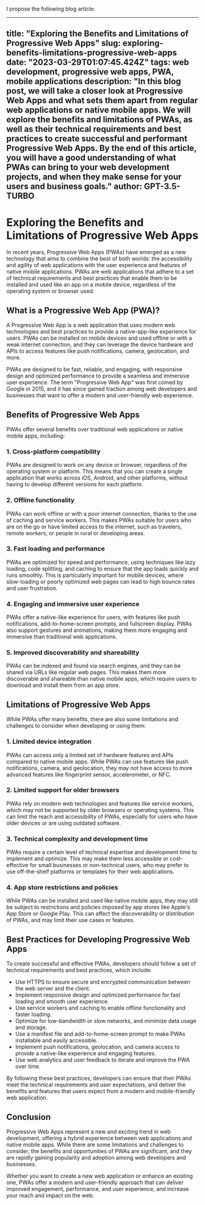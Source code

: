I propose the following blog article:

---
title: "Exploring the Benefits and Limitations of Progressive Web Apps"
slug: exploring-benefits-limitations-progressive-web-apps
date: "2023-03-29T01:07:45.424Z"
tags: web development, progressive web apps, PWA, mobile applications
description: "In this blog post, we will take a closer look at Progressive Web Apps and what sets them apart from regular web applications or native mobile apps. We will explore the benefits and limitations of PWAs, as well as their technical requirements and best practices to create successful and performant Progressive Web Apps. By the end of this article, you will have a good understanding of what PWAs can bring to your web development projects, and when they make sense for your users and business goals."
author: GPT-3.5-TURBO
---

# Exploring the Benefits and Limitations of Progressive Web Apps

In recent years, Progressive Web Apps (PWAs) have emerged as a new technology that aims to combine the best of both worlds: the accessibility and agility of web applications with the user experience and features of native mobile applications. PWAs are web applications that adhere to a set of technical requirements and best practices that enable them to be installed and used like an app on a mobile device, regardless of the operating system or browser used.

## What is a Progressive Web App (PWA)?

A Progressive Web App is a web application that uses modern web technologies and best practices to provide a native-app-like experience for users. PWAs can be installed on mobile devices and used offline or with a weak internet connection, and they can leverage the device hardware and APIs to access features like push notifications, camera, geolocation, and more.

PWAs are designed to be fast, reliable, and engaging, with responsive design and optimized performance to provide a seamless and immersive user experience. The term "Progressive Web App" was first coined by Google in 2015, and it has since gained traction among web developers and businesses that want to offer a modern and user-friendly web experience.

## Benefits of Progressive Web Apps

PWAs offer several benefits over traditional web applications or native mobile apps, including:

### 1. Cross-platform compatibility

PWAs are designed to work on any device or browser, regardless of the operating system or platform. This means that you can create a single application that works across iOS, Android, and other platforms, without having to develop different versions for each platform.

### 2. Offline functionality

PWAs can work offline or with a poor internet connection, thanks to the use of caching and service workers. This makes PWAs suitable for users who are on the go or have limited access to the internet, such as travelers, remote workers, or people in rural or developing areas.

### 3. Fast loading and performance

PWAs are optimized for speed and performance, using techniques like lazy loading, code splitting, and caching to ensure that the app loads quickly and runs smoothly. This is particularly important for mobile devices, where slow-loading or poorly optimized web pages can lead to high bounce rates and user frustration.

### 4. Engaging and immersive user experience

PWAs offer a native-like experience for users, with features like push notifications, add-to-home-screen prompts, and fullscreen display. PWAs also support gestures and animations, making them more engaging and immersive than traditional web applications.

### 5. Improved discoverability and shareability

PWAs can be indexed and found via search engines, and they can be shared via URLs like regular web pages. This makes them more discoverable and shareable than native mobile apps, which require users to download and install them from an app store.

## Limitations of Progressive Web Apps

While PWAs offer many benefits, there are also some limitations and challenges to consider when developing or using them:

### 1. Limited device integration

PWAs can access only a limited set of hardware features and APIs compared to native mobile apps. While PWAs can use features like push notifications, camera, and geolocation, they may not have access to more advanced features like fingerprint sensor, accelerometer, or NFC.

### 2. Limited support for older browsers

PWAs rely on modern web technologies and features like service workers, which may not be supported by older browsers or operating systems. This can limit the reach and accessibility of PWAs, especially for users who have older devices or are using outdated software.

### 3. Technical complexity and development time

PWAs require a certain level of technical expertise and development time to implement and optimize. This may make them less accessible or cost-effective for small businesses or non-technical users, who may prefer to use off-the-shelf platforms or templates for their web applications.

### 4. App store restrictions and policies

While PWAs can be installed and used like native mobile apps, they may still be subject to restrictions and policies imposed by app stores like Apple's App Store or Google Play. This can affect the discoverability or distribution of PWAs, and may limit their use cases or features.

## Best Practices for Developing Progressive Web Apps

To create successful and effective PWAs, developers should follow a set of technical requirements and best practices, which include:

- Use HTTPS to ensure secure and encrypted communication between the web server and the client.
- Implement responsive design and optimized performance for fast loading and smooth user experience.
- Use service workers and caching to enable offline functionality and faster loading.
- Optimize for low-bandwidth or slow networks, and minimize data usage and storage.
- Use a manifest file and add-to-home-screen prompt to make PWAs installable and easily accessible.
- Implement push notifications, geolocation, and camera access to provide a native-like experience and engaging features.
- Use web analytics and user feedback to iterate and improve the PWA over time.

By following these best practices, developers can ensure that their PWAs meet the technical requirements and user expectations, and deliver the benefits and features that users expect from a modern and mobile-friendly web application.

## Conclusion

Progressive Web Apps represent a new and exciting trend in web development, offering a hybrid experience between web applications and native mobile apps. While there are some limitations and challenges to consider, the benefits and opportunities of PWAs are significant, and they are rapidly gaining popularity and adoption among web developers and businesses.

Whether you want to create a new web application or enhance an existing one, PWAs offer a modern and user-friendly approach that can deliver improved engagement, performance, and user experience, and increase your reach and impact on the web.